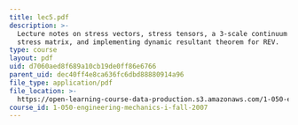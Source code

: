 ```yaml
---
title: lec5.pdf
description: >-
  Lecture notes on stress vectors, stress tensors, a 3-scale continuum model,
  stress matrix, and implementing dynamic resultant theorem for REV.
type: course
layout: pdf
uid: d7060aed8f689a10cb19de0ff86e6766
parent_uid: dec40ff4e8ca636fc6dbd88880914a96
file_type: application/pdf
file_location: >-
  https://open-learning-course-data-production.s3.amazonaws.com/1-050-engineering-mechanics-i-fall-2007/d7060aed8f689a10cb19de0ff86e6766_lec5.pdf
course_id: 1-050-engineering-mechanics-i-fall-2007
---
```

